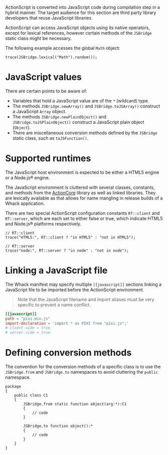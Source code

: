 ActionScript is converted into JavaScript code during compilation step in a hybrid manner. The target audience for this section are third party library developers that reuse JavaScript libraries.

ActionScript can access JavaScript objects using its native operators, except for lexical references, however certain methods of the `JSBridge` static class might be necessary.

The following example accesses the global `Math` object:

```
trace(JSBridge.lexical("Math").random());
```

# JavaScript values

There are certain points to be aware of:

- Variables that hold a JavaScript value are of the `*` (wildcard) type.
- The methods `JSBridge.newArray()` and `JSBridge.toJSArray()` construct a JavaScript `Array` object.
- The methods `JSBridge.newPlainObject()` and `JSBridge.toJSPlainObject()` construct a JavaScript plain object (`Object`).
- There are miscellaneous conversion methods defined by the `JSBridge` static class, such as `toJSFunction()`.

# Supported runtimes

The JavaScript host environment is expected to be either a HTML5 engine or a Node.js® engine.

The JavaScript environment is cluttered with several classes, constants, and methods from the [ActionCore](https://github.com/whackengine/actioncore) library as well as linked libraries. They are lexically available as that allows for name mangling in release builds of a Whack application.

There are two special ActionScript configuration constants `RT::client` and `RT::server`, which are each set to either false or true, which indicate HTML5 and Node.js® platforms respectively.

```
// RT::client
trace("HTML5:", RT::client ? "in HTML5" : "not in HTML5");

// RT::server
trace("node:", RT::server ? "in node" : "not in node");
```

# Linking a JavaScript file

The Whack manifest may specify multiple `[[javascript]]` sections linking a JavaScript file to be imported before the ActionScript environment.

> Note that the JavaScript filename and import aliases must be very specific to prevent a name conflict.

```toml
[[javascript]]
path = "pixi.min.js"
import-declaration = 'import * as PIXI from "pixi.js";'
# client-side = true
# server-side = true
```

# Defining conversion methods

The convention for the conversion methods of a specific class is to use the `JSBridge.from` and `JSBridge.to` namespaces to avoid cluttering the `public` namespace.

```as3
package
{
    public class C1
    {
        JSBridge.from static function object(arg:*):C1
        {
            // code
        }

        JSBridge.to function object():*
        {
            // code
        }
    }
}
```